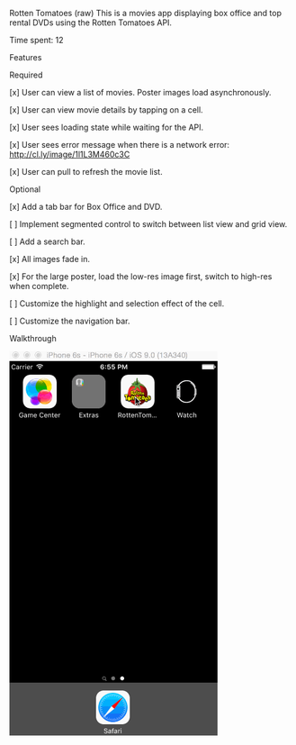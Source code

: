 Rotten Tomatoes (raw)
This is a movies app displaying box office and top rental DVDs using the Rotten Tomatoes API.

Time spent: 12  

Features

Required

[x] User can view a list of movies. Poster images load asynchronously.<br>

[x] User can view movie details by tapping on a cell.<br>

[x] User sees loading state while waiting for the API.<br>

[x] User sees error message when there is a network error: http://cl.ly/image/1l1L3M460c3C<br>

[x] User can pull to refresh the movie list.

Optional

[x] Add a tab bar for Box Office and DVD.

[ ] Implement segmented control to switch between list view and grid view.

[ ] Add a search bar.

[x] All images fade in.

[x] For the large poster, load the low-res image first, switch to high-res when complete.

[ ] Customize the highlight and selection effect of the cell.

[ ] Customize the navigation bar.

Walkthrough

![Alt text](https://github.com/cassiomo/rottentomatoes/blob/master/rottentomatoes.gif "rottentomatoes.gif")
